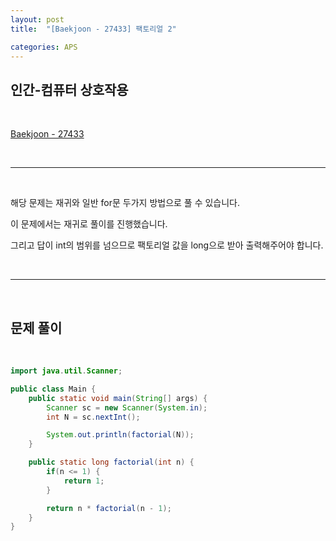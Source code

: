 ```yaml
---
layout: post
title:  "[Baekjoon - 27433] 팩토리얼 2"

categories: APS
---
```


## 인간-컴퓨터 상호작용

<br>

[Baekjoon - 27433](https://www.acmicpc.net/problem/27433)

<br>

***

<br>

해당 문제는 재귀와 일반 for문 두가지 방법으로 풀 수 있습니다.

이 문제에서는 재귀로 풀이를 진행했습니다.

그리고 답이 int의 범위를 넘으므로 팩토리얼 값을 long으로 받아 출력해주어야 합니다.

<br>

***

<br>

## 문제 풀이

<br>

```java
import java.util.Scanner;

public class Main {
    public static void main(String[] args) {
        Scanner sc = new Scanner(System.in);
        int N = sc.nextInt();

        System.out.println(factorial(N));
    }

    public static long factorial(int n) {
        if(n <= 1) {
            return 1;
        }

        return n * factorial(n - 1);
    }
}
```